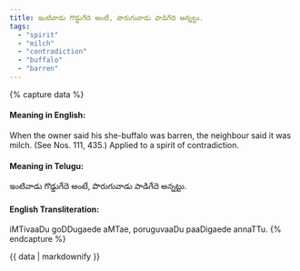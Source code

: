 ```yaml
---
title: ఇంటివాడు గొడ్డుగేదె అంటే, పొరుగువాడు పాడిగేదె అన్నట్టు.
tags:
  - "spirit"
  - "milch"
  - "contradiction"
  - "buffalo"
  - "barren"
---
```


{% capture data %}
#### Meaning in English:
When the owner said his she-buffalo was barren, the neighbour said it was milch.
(See Nos. 111, 435.)
Applied to a spirit of contradiction.

#### Meaning in Telugu:
ఇంటివాడు గొడ్డుగేదె అంటే, పొరుగువాడు పాడిగేదె అన్నట్టు.

#### English Transliteration:
iMTivaaDu goDDugaede aMTae, poruguvaaDu paaDigaede annaTTu.
{% endcapture %}

{{ data | markdownify }}

